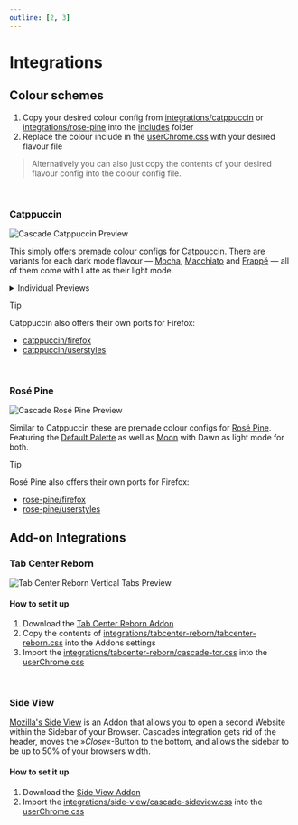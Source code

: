 ```yaml
---
outline: [2, 3]
---
```


# Integrations

## Colour schemes

1. Copy your desired colour config from [integrations/catppuccin](https://github.com/cascadefox/cascade/tree/main/integrations/catppuccin) or [integrations/rose-pine](https://github.com/cascadefox/cascade/tree/main/integrations/rose-pine) into the [includes](https://github.com/cascadefox/cascade/tree/main/chrome/includes) folder
2. Replace the colour include in the [userChrome.css](https://github.com/cascadefox/cascade/tree/main/chrome/userChrome.css) with your desired flavour file

> Alternatively you can also just copy the contents of your desired flavour config into the colour config file.

<br>

### Catppuccin

![Cascade Catppuccin Preview](/cascade-ctp.webp)

This simply offers premade colour configs for [Catppuccin](https://github.com/catppuccin/catppuccin). There are variants for each dark mode flavour — [Mocha](https://github.com/cascadefox/cascade/tree/main/integrations/catppuccin/cascade-mocha.css), [Macchiato](https://github.com/cascadefox/cascade/tree/main/integrations/catppuccin/cascade-macchiato.css) and [Frappé](https://github.com/cascadefox/cascade/tree/main/integrations/catppuccin/cascade-frappe.css) — all of them come with Latte as their light mode.

<details>
<summary>Individual Previews</summary>

![Catppuccin Mocha](/cascade-ctp-mocha.webp)
![Catppuccin Macchiato](/cascade-ctp-macchiato.webp)
![Catppuccin Frappé](/cascade-ctp-frappe.webp)
![Catppuccin Latte](/cascade-ctp-latte.webp)

</details>

> [!TIP]
> Catppuccin also offers their own ports for Firefox:
>
> - [catppuccin/firefox](https://github.com/catppuccin/firefox)
> - [catppuccin/userstyles](https://github.com/catppuccin/userstyles)

<br>

### Rosé Pine

![Cascade Rosé Pine Preview](/cascade-rosepine.webp)

Similar to Catppuccin these are premade colour configs for [Rosé Pine](https://github.com/rose-pine/rose-pine-theme). Featuring the [Default Palette](https://github.com/cascadefox/cascade/tree/main/integrations/rose-pine/cascade-rose-pine.css) as well as [Moon](https://github.com/cascadefox/cascade/tree/main/integrations/rose-pine/cascade-moon.css) with Dawn as light mode for both.

> [!TIP]
> Rosé Pine also offers their own ports for Firefox:
>
> - [rose-pine/firefox](https://github.com/rose-pine/firefox)
> - [rose-pine/userstyles](https://github.com/rose-pine/userstyles)


## Add-on Integrations

### Tab Center Reborn

![Tab Center Reborn Vertical Tabs Preview](/cascade-tcr.webp)

#### How to set it up
1. Download the [Tab Center Reborn Addon](https://addons.mozilla.org/en-GB/firefox/addon/tabcenter-reborn/)
2. Copy the contents of [integrations/tabcenter-reborn/tabcenter-reborn.css](https://github.com/cascadefox/cascade/tree/main/integrations/tabcenter-reborn/tabcenter-reborn.css) into the Addons settings
3. Import the [integrations/tabcenter-reborn/cascade-tcr.css](https://github.com/cascadefox/cascade/tree/main/integrations/tabcenter-reborn/cascade-tcr.css) into the [userChrome.css](https://github.com/cascadefox/cascade/tree/main/chrome/userChrome.css)

<br>

### Side View

[Mozilla's Side View](https://addons.mozilla.org/en-GB/firefox/addon/side-view/) is an Addon that allows you to open a second Website within the Sidebar of your Browser. Cascades integration gets rid of the header, moves the »*Close*«-Button to the bottom, and allows the sidebar to be up to 50% of your browsers width.

#### How to set it up
1. Download the [Side View Addon](https://addons.mozilla.org/en-GB/firefox/addon/side-view/)
2. Import the [integrations/side-view/cascade-sideview.css](https://github.com/cascadefox/cascade/tree/main/integrations/side-view/cascade-sideview.css) into the [userChrome.css](https://github.com/cascadefox/cascade/tree/main/chrome/userChrome.css)
